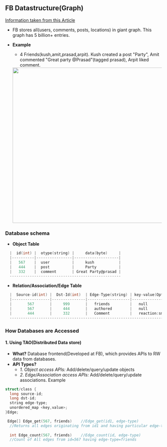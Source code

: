 ## FB Datastructure(Graph)

[Information taken from this Article](https://medium.com/swlh/an-introduction-to-facebooks-system-architecture-47cfcf597101#:~:text=The%20Data%20Model%20For%20Social,a%20single%20giant%20social%20graph.&text=A%20node%20represents%20an%20entity,the%20relationships%20between%20the%20nodes.)

- FB stores all(users, comments, posts, locations) in giant graph. This graph has 5 billion+ entries.
- **Example**
  - 4 Friends(kush,amit,prasad,arpit). Kush created a post "Party", Amit commented "Great party @Prasad"(tagged prasad), Arpit liked comment.
  
  <img src="https://i.ibb.co/9qBgMhp/fb-friends.png" width="500" />
  
### Database schema
- **Object Table**
```c
  |  id(int) |  otype(string) |     data(byte)     |
  |----------|----------------|--------------------|
  |   567    |  user          |     kush           |
  |   444    |  post          |     Party          |
  |   332    |  comment       | Great Party@prasad |
  --------------------------------------------------
```
- **Relation/Association/Edge Table**
```c
  |  Source-id(int) |  Dst-Id(int)  | Edge-Type(string) | key-value(Optional)(byte) |
  |-----------------|---------------|-------------------|---------------------------|
  |       567       |     999       |   friends         |   null                    |
  |       567       |     444       |   authored        |   null                    |  
  |       444       |     332       |   Comment         |   reaction:smily emoji    |
  -----------------------------------------------------------------------------------
```
### How Databases are Accessed
#### 1. Using TAO(Distributed Data store) 
  - **What?** Database frontend(Developed at FB), which provides APIs to RW data from databases.
  - **API Types?**
    - *1. Object access APIs:* Add/delete/query/update objects
    - *2. Edge/Association access APIs:* Add/delete/query/update associations. Example
```c
struct/class {
  long source-id;
  long dst-id;
  string edge-type;  
  unordered_map <key,value>;
}Edge;

 Edge[] Edge_get(567, friends)    //Edge_get(id1, edge-type)   
  //Returns all edges originating from id1 and having particular edge-type
  
  int Edge_count(567, friends)    //Edge_count(id, edge-type)
  //Count of All edges from id=567 having edge-type=friends
```
